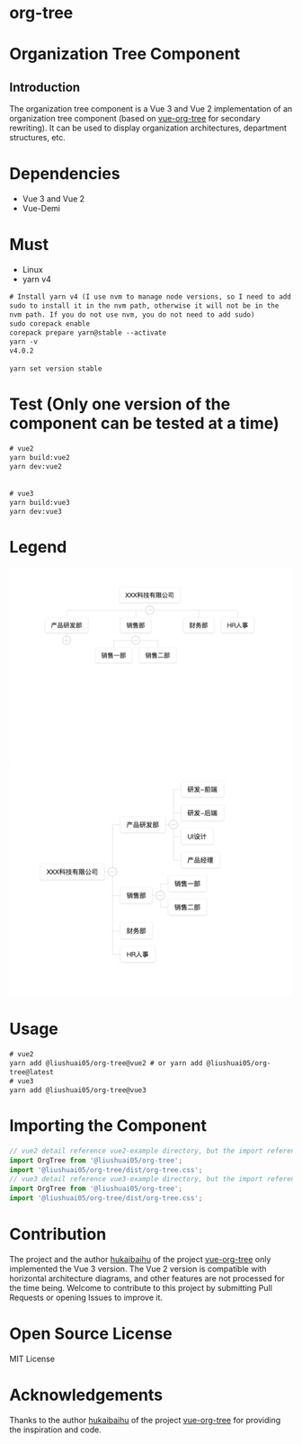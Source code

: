 # org-tree

# Organization Tree Component
## Introduction
The organization tree component is a Vue 3 and Vue 2 implementation of an organization tree component (based on [vue-org-tree](https://github.com/hukaibaihu/vue-org-tree) for secondary rewriting). It can be used to display organization architectures, department structures, etc.


# Dependencies
- Vue 3 and Vue 2
- Vue-Demi

# Must
- Linux 
- yarn v4
```shell 
# Install yarn v4 (I use nvm to manage node versions, so I need to add sudo to install it in the nvm path, otherwise it will not be in the nvm path. If you do not use nvm, you do not need to add sudo)
sudo corepack enable
corepack prepare yarn@stable --activate
yarn -v
v4.0.2

yarn set version stable
```

# Test (Only one version of the component can be tested at a time)

```shell
# vue2
yarn build:vue2
yarn dev:vue2


# vue3
yarn build:vue3
yarn dev:vue3
```

# Legend
![default](./doc/default.png)
![horizontal](./doc/horizontal.png)

# Usage
```shell
# vue2 
yarn add @liushuai05/org-tree@vue2 # or yarn add @liushuai05/org-tree@latest
# vue3 
yarn add @liushuai05/org-tree@vue3
```
# Importing the Component
```js
// vue2 detail reference vue2-example directory, but the import reference is as follows
import OrgTree from '@liushuai05/org-tree';
import '@liushuai05/org-tree/dist/org-tree.css';
// vue3 detail reference vue3-example directory, but the import reference is as follows
import OrgTree from '@liushuai05/org-tree';
import '@liushuai05/org-tree/dist/org-tree.css';
```
# Contribution
The project and the author [hukaibaihu](https://github.com/hukaibaihu) of the project [vue-org-tree](https://github.com/hukaibaihu/vue-org-tree) only implemented the Vue 3 version. The Vue 2 version is compatible with horizontal architecture diagrams, and other features are not processed for the time being. 
Welcome to contribute to this project by submitting Pull Requests or opening Issues to improve it.

# Open Source License
MIT License

# Acknowledgements
Thanks to the author [hukaibaihu](https://github.com/hukaibaihu) of the project [vue-org-tree](https://github.com/hukaibaihu/vue-org-tree) for providing the inspiration and code.


